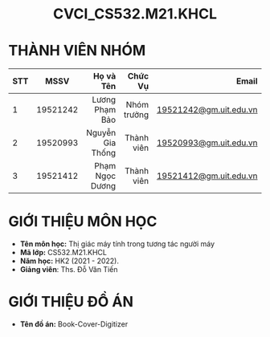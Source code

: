 
<h1 align="center"><b>CVCI_CS532.M21.KHCL</b></h>

# THÀNH VIÊN NHÓM
| STT    | MSSV          | Họ và Tên              |Chức Vụ    | Email                   |
| ------ |:-------------:| ----------------------:|----------:|-------------------------:
| 1      | 19521242      | Lương Phạm Bảo         |Nhóm trưởng |19521242@gm.uit.edu.vn   |
| 2      | 19520993      | Nguyễn Gia Thống       |Thành viên  |19520993@gm.uit.edu.vn   |
| 3      | 19521412      | Phạm Ngọc Dương        |Thành viên  |19521412@gm.uit.edu.vn   |

# GIỚI THIỆU MÔN HỌC
* **Tên môn học:** Thị giác máy tính trong tương tác người máy
* **Mã lớp:** CS532.M21.KHCL
* **Năm học:** HK2 (2021 - 2022).
* **Giảng viên**: Ths. Đỗ Văn Tiến

# GIỚI THIỆU ĐỒ ÁN
* **Tên đồ án:** Book-Cover-Digitizer
